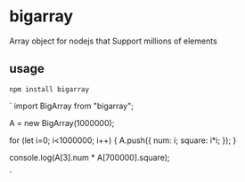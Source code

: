 # bigarray

Array object for nodejs that Support millions of elements

## usage

`
npm install bigarray
`

`
import BigArray from "bigarray";

A = new BigArray(1000000);

for (let i=0; i<1000000; i++) {
	A.push({
		num: i;
		square: i*i;
	});
}

console.log(A[3].num * A[700000].square);

`
